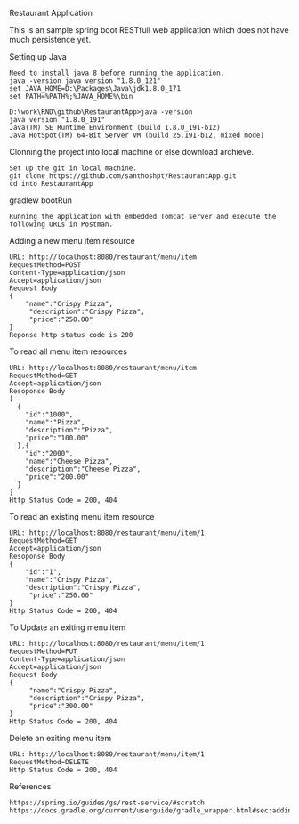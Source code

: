Restaurant Application

This is an sample spring boot RESTfull web application which does not have much persistence yet.

Setting up Java 

	Need to install java 8 before running the application.
	java -version java version "1.8.0_121" 
	set JAVA_HOME=D:\Packages\Java\jdk1.8.0_171 
	set PATH=%PATH%;%JAVA_HOME%\bin

	D:\work\RND\github\RestaurantApp>java -version 
	java version "1.8.0_191"
	Java(TM) SE Runtime Environment (build 1.8.0_191-b12) 
	Java HotSpot(TM) 64-Bit Server VM (build 25.191-b12, mixed mode)

Clonning the project into local machine or else download archieve.

	Set up the git in local machine.
	git clone https://github.com/santhoshpt/RestaurantApp.git 
	cd into RestaurantApp

gradlew bootRun

	Running the application with embedded Tomcat server and execute the following URLs in Postman.

Adding a new menu item resource

	URL: http://localhost:8080/restaurant/menu/item
	RequestMethod=POST
	Content-Type=application/json
	Accept=application/json
	Request Body
	{
	    "name":"Crispy Pizza",
	     "description":"Crispy Pizza",
	     "price":"250.00"
	}
	Reponse http status code is 200
	
To read all menu item resources

	URL: http://localhost:8080/restaurant/menu/item
	RequestMethod=GET
	Accept=application/json
	Resoponse Body
	[
	  {
	    "id":"1000",
	    "name":"Pizza",
	    "description":"Pizza",
	    "price":"100.00"
	  },{
	    "id":"2000",
	    "name":"Cheese Pizza",
	    "description":"Cheese Pizza",
	    "price":"200.00"
	  }
	]
	Http Status Code = 200, 404

To read an existing menu item resource

	URL: http://localhost:8080/restaurant/menu/item/1
	RequestMethod=GET
	Accept=application/json
	Resoponse Body
	{
	    "id":"1",
	    "name":"Crispy Pizza",
	    "description":"Crispy Pizza",
	     "price":"250.00"
	}
	Http Status Code = 200, 404

To Update an exiting menu item

	URL: http://localhost:8080/restaurant/menu/item/1
	RequestMethod=PUT
	Content-Type=application/json
	Accept=application/json
	Request Body
	{
	     "name":"Crispy Pizza",
	     "description":"Crispy Pizza",
	     "price":"300.00"
	}
	Http Status Code = 200, 404

Delete an exiting menu item

	URL: http://localhost:8080/restaurant/menu/item/1
	RequestMethod=DELETE
	Http Status Code = 200, 404


References

	https://spring.io/guides/gs/rest-service/#scratch
	https://docs.gradle.org/current/userguide/gradle_wrapper.html#sec:adding_wrapper
